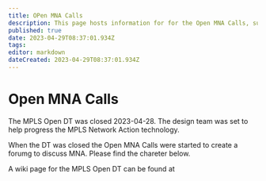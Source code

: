 ```yaml
---
title: OPen MNA Calls
description: This page hosts information for for the Open MNA Calls, such as charter, agendas/notes, invites and recommendations.
published: true
date: 2023-04-29T08:37:01.934Z
tags: 
editor: markdown
dateCreated: 2023-04-29T08:37:01.934Z
---
```


# Open MNA Calls

The MPLS Open DT was closed 2023-04-28. The design team was set to help progress the MPLS Network Action technology.

When the DT was closed the Open MNA Calls were started to create a forumg to discuss MNA. Please find the chareter below.

A wiki page for the MPLS Open DT can be found at 